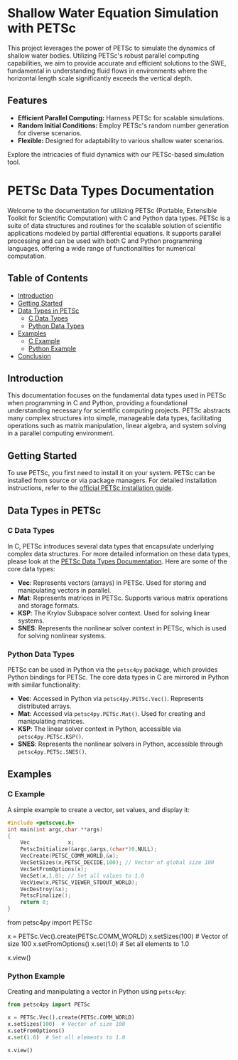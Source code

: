 # Shallow Water Equation Simulation with PETSc

This project leverages the power of PETSc to simulate the dynamics of shallow water bodies. Utilizing PETSc's robust parallel computing capabilities, we aim to provide accurate and efficient solutions to the SWE, fundamental in understanding fluid flows in environments where the horizontal length scale significantly exceeds the vertical depth.

## Features
- **Efficient Parallel Computing:** Harness PETSc for scalable simulations.
- **Random Initial Conditions:** Employ PETSc's random number generation for diverse scenarios.
- **Flexible:** Designed for adaptability to various shallow water scenarios.

Explore the intricacies of fluid dynamics with our PETSc-based simulation tool.


# PETSc Data Types Documentation

Welcome to the documentation for utilizing PETSc (Portable, Extensible Toolkit for Scientific Computation) with C and Python data types. PETSc is a suite of data structures and routines for the scalable solution of scientific applications modeled by partial differential equations. It supports parallel processing and can be used with both C and Python programming languages, offering a wide range of functionalities for numerical computation.

## Table of Contents

- [Introduction](#introduction)
- [Getting Started](#getting-started)
- [Data Types in PETSc](#data-types-in-petsc)
  - [C Data Types](#c-data-types)
  - [Python Data Types](#python-data-types)
- [Examples](#examples)
  - [C Example](#c-example)
  - [Python Example](#python-example)
- [Conclusion](#conclusion)

## Introduction

This documentation focuses on the fundamental data types used in PETSc when programming in C and Python, providing a foundational understanding necessary for scientific computing projects. PETSc abstracts many complex structures into simple, manageable data types, facilitating operations such as matrix manipulation, linear algebra, and system solving in a parallel computing environment.

## Getting Started

To use PETSc, you first need to install it on your system. PETSc can be installed from source or via package managers. For detailed installation instructions, refer to the [official PETSc installation guide](https://petsc.org/release/install/).

## Data Types in PETSc

### C Data Types

In C, PETSc introduces several data types that encapsulate underlying complex data structures. 
For more detailed information on these data types, please look at the [PETSc Data Types Documentation](https://petsc.org/release/docs/manualpages/Sys/PETScDataTypes.html).
Here are some of the core data types:

- **Vec**: Represents vectors (arrays) in PETSc. Used for storing and manipulating vectors in parallel.
- **Mat**: Represents matrices in PETSc. Supports various matrix operations and storage formats.
- **KSP**: The Krylov Subspace solver context. Used for solving linear systems.
- **SNES**: Represents the nonlinear solver context in PETSc, which is used for solving nonlinear systems.

### Python Data Types

PETSc can be used in Python via the `petsc4py` package, which provides Python bindings for PETSc. The core data types in C are mirrored in Python with similar functionality:

- **Vec**: Accessed in Python via `petsc4py.PETSc.Vec()`. Represents distributed arrays.
- **Mat**: Accessed via `petsc4py.PETSc.Mat()`. Used for creating and manipulating matrices.
- **KSP**: The linear solver context in Python, accessible via `petsc4py.PETSc.KSP()`.
- **SNES**: Represents the nonlinear solvers in Python, accessible through `petsc4py.PETSc.SNES()`.

## Examples

### C Example

A simple example to create a vector, set values, and display it:

```c
#include <petscvec.h>
int main(int argc,char **args)
{
    Vec            x;
    PetscInitialize(&argc,&args,(char*)0,NULL);
    VecCreate(PETSC_COMM_WORLD,&x);
    VecSetSizes(x,PETSC_DECIDE,100); // Vector of global size 100
    VecSetFromOptions(x);
    VecSet(x,1.0); // Set all values to 1.0
    VecView(x,PETSC_VIEWER_STDOUT_WORLD);
    VecDestroy(&x);
    PetscFinalize();
    return 0;
}
```


from petsc4py import PETSc

x = PETSc.Vec().create(PETSc.COMM_WORLD)
x.setSizes(100) # Vector of size 100
x.setFromOptions()
x.set(1.0) # Set all elements to 1.0

x.view()


### Python Example
Creating and manipulating a vector in Python using `petsc4py`:

```python
from petsc4py import PETSc

x = PETSc.Vec().create(PETSc.COMM_WORLD)
x.setSizes(100)  # Vector of size 100
x.setFromOptions()
x.set(1.0)  # Set all elements to 1.0

x.view()
